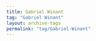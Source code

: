 ```yaml
---
title: Gabriel Winant
tag: "Gabriel Winant"
layout: archive-tags
permalink: "tag/Gabriel-Winant"
---
```

